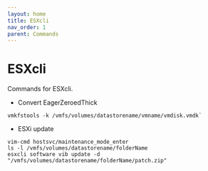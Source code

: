 ```yaml
---
layout: home
title: ESXcli
nav_order: 1
parent: Commands
---
```


ESXcli
=======

Commands for ESXcli.

- Convert EagerZeroedThick

```
vmkfstools -k /vmfs/volumes/datastorename/vmname/vmdisk.vmdk`
```

- ESXi update

```
vim-cmd hostsvc/maintenance_mode_enter
ls -l /vmfs/volumes/datastorename/folderName
esxcli software vib update -d "/vmfs/volumes/datastorename/folderName/patch.zip"
```
